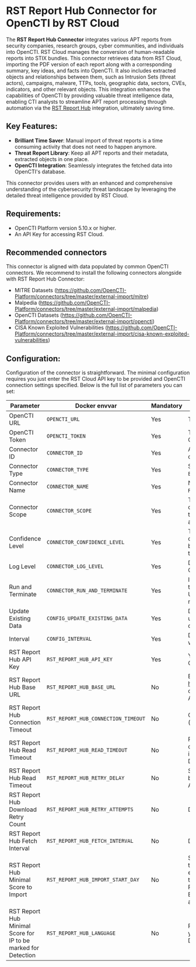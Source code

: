 # RST Report Hub Connector for OpenCTI by RST Cloud

The **RST Report Hub Connector** integrates various APT reports from security companies, research groups, cyber communities, and individuals into OpenCTI. RST Cloud manages the conversion of human-readable reports into STIX bundles. This connector retrieves data from RST Cloud, importing the PDF version of each report along with a corresponding summary, key ideas, and facts into OpenCTI. It also includes extracted objects and relationships between them, such as Intrusion Sets (threat actors), campaigns, malware, TTPs, tools, geographic data, sectors, CVEs, indicators, and other relevant objects. This integration enhances the capabilities of OpenCTI by providing valuable threat intelligence data, enabling CTI analysts to streamline APT report processing through automation via the [RST Report Hub](https://www.rstcloud.com/rst-report-hub/) integration, ultimately saving time.

## Key Features:

- **Brilliant Time Saver**: Manual import of threat reports is a time consuming activity that does not need to happen anymore.
- **Threat Report Library**: Keep all APT reports and their metadata, extracted objects in one place. 
- **OpenCTI Integration**: Seamlessly integrates the fetched data into OpenCTI's database.

This connector provides users with an enhanced and comprehensive understanding of the cybersecurity threat landscape by leveraging the detailed threat intelligence provided by RST Cloud.

## Requirements:
- OpenCTI Platform version 5.10.x or higher.
- An API Key for accessing RST Cloud.

## Recommended connectors
This connector is aligned with data populated by common OpenCTI connectors. We recommend to install the following connectors alongside with RST Report Hub Connector:
 - MITRE Datasets (https://github.com/OpenCTI-Platform/connectors/tree/master/external-import/mitre)
 - Malpedia (https://github.com/OpenCTI-Platform/connectors/tree/master/external-import/malpedia)
 - OpenCTI Datasets (https://github.com/OpenCTI-Platform/connectors/tree/master/external-import/opencti)
 - CISA Known Exploited Vulnerabilities (https://github.com/OpenCTI-Platform/connectors/tree/master/external-import/cisa-known-exploited-vulnerabilities)


## Configuration:

Configuration of the connector is straightforward. The minimal configuration requires you just enter the RST Cloud API key to be provided and OpenCTI connection settings specified. Below is the full list of parameters you can set:

| Parameter | Docker envvar | Mandatory | Description |
| --- | --- | --- | --- |
| OpenCTI URL | `OPENCTI_URL` | Yes | The URL of the OpenCTI platform. |
| OpenCTI Token | `OPENCTI_TOKEN` | Yes | The default admin token set in the OpenCTI platform. |
| Connector ID | `CONNECTOR_ID` | Yes | A unique `UUIDv4` identifier for this connector instance. |
| Connector Type | `CONNECTOR_TYPE` | Yes | Should always be set to `EXTERNAL_IMPORT` for this connector. |
| Connector Name | `CONNECTOR_NAME` | Yes | Name of the connector. For example: `RST Report Hub`. |
| Connector Scope | `CONNECTOR_SCOPE` | Yes | The scope or type of data the connector is importing, either a MIME type or Stix Object. E.g. application/json |
| Confidence Level | `CONNECTOR_CONFIDENCE_LEVEL` | Yes | The default confidence level for created sightings. It's a number between 1 and 100, with 100 being the most confident. |
| Log Level | `CONNECTOR_LOG_LEVEL` | Yes | Determines the verbosity of the logs. Options are `debug`, `info`, `warn`, or `error`. |
| Run and Terminate | `CONNECTOR_RUN_AND_TERMINATE` | Yes | If set to true, the connector will terminate after a successful run. Useful for debugging or one-time runs. |
| Update Existing Data | `CONFIG_UPDATE_EXISTING_DATA` | Yes | Decide whether the connector should update already existing data in the database. |
| Interval | `CONFIG_INTERVAL` | Yes | Determines how often the connector will run, set in hours. |
| RST Report Hub API Key | `RST_REPORT_HUB_API_KEY` | Yes | Your API Key for accessing RST Cloud. |
| RST Report Hub Base URL | `RST_REPORT_HUB_BASE_URL` | No | By default, use https://api.rstcloud.net/v1/. In some cases, you may want to use a local API endpoint |
| RST Report Hub Connection Timeout | `RST_REPORT_HUB_CONNECTION_TIMEOUT` | No | Connection timeout to the API. Default (sec): `30` |
| RST Report Hub Read Timeout | `RST_REPORT_HUB_READ_TIMEOUT` | No | Read timeout for each feed. If the connector is unable to fetch a report in time, increase the read timeout. Default (sec): `60` |
| RST Report Hub Read Timeout | `RST_REPORT_HUB_RETRY_DELAY` | No | Specifies how long to wait in seconds before next attempt to connect to the API. Default (sec): `30` |
| RST Report Hub Download Retry Count | `RST_REPORT_HUB_RETRY_ATTEMPTS` | No | Default (attempts): `5` |
| RST Report Hub Fetch Interval | `RST_REPORT_HUB_FETCH_INTERVAL` | No | Default (sec): `300` |
| RST Report Hub Minimal Score to Import | `RST_REPORT_HUB_IMPORT_START_DAY` | No | Specify the date from which you want to retrieve the reports. Data import for each day will occur with a delay equal to the RST_REPORT_HUB_FETCH_INTERVAL. By default, this start date is calculated as 7 days ago. |
| RST Report Hub Minimal Score for IP to be marked for Detection | `RST_REPORT_HUB_LANGUAGE` | No | Reach out to support@rstcloud.net if you want to update thids parameter. Default: `eng` |